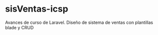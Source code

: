 # sisVentas-icsp
Avances de curso de Laravel. Diseño de sistema de ventas con plantillas blade y CRUD
